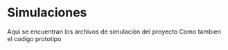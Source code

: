 # Simulaciones
Aqui se encuentran los archivos de simulación del proyecto
Como tambien el codigo prototipo
